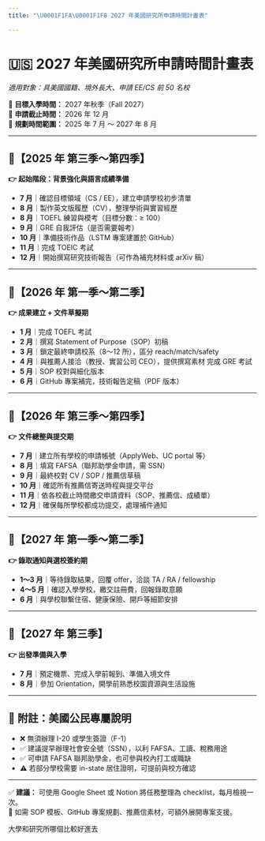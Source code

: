 ```yaml
---
title: "\U0001F1FA\U0001F1F8 2027 年美國研究所申請時間計畫表"

---
```


# 🇺🇸 2027 年美國研究所申請時間計畫表  
_適用對象：具美國國籍、境外長大、申請 EE/CS 前 50 名校_

🎯 **目標入學時間：** 2027 年秋季（Fall 2027）  
📌 **申請截止時間：** 2026 年 12 月  
📆 **規劃時間範圍：** 2025 年 7 月 ～ 2027 年 8 月  

---

## 📅【2025 年 第三季～第四季】  
**👉 起始階段：背景強化與語言成績準備**

- **7 月**｜確認目標領域（CS / EE），建立申請學校初步清單  
- **8 月**｜製作英文版履歷（CV），整理學術與實習經歷  
- **8 月**｜TOEFL 練習與模考（目標分數：≥ 100）  
- **9 月**｜GRE 自我評估（是否需要報考）  
- **10 月**｜準備技術作品（LSTM 專案建置於 GitHub）  
- **11 月**｜完成 TOEIC 考試  
- **12 月**｜開始撰寫研究技術報告（可作為補充材料或 arXiv 稿）  

---

## 📅【2026 年 第一季～第二季】  
**👉 成果建立 + 文件草擬期**

- **1 月**｜完成 TOEFL 考試
- **2 月**｜撰寫 Statement of Purpose（SOP）初稿  
- **3 月**｜鎖定最終申請校系（8～12 所），區分 reach/match/safety  
- **4 月**｜與推薦人接洽（教授、實習公司 CEO），提供撰寫素材  完成 GRE 考試
- **5 月**｜SOP 校對與細化版本  
- **6 月**｜GitHub 專案補完，技術報告定稿（PDF 版本）  

---

## 📅【2026 年 第三季～第四季】  
**👉 文件總整與提交期**

- **7 月**｜建立所有學校的申請帳號（ApplyWeb、UC portal 等）  
- **8 月**｜填寫 FAFSA（聯邦助學金申請，需 SSN）  
- **9 月**｜最終校對 CV / SOP / 推薦信草稿  
- **10 月**｜確認所有推薦信寄送時程與提交平台  
- **11 月**｜依各校截止時間繳交申請資料（SOP、推薦信、成績單）  
- **12 月**｜確保每所學校都成功提交，處理補件通知  

---

## 📅【2027 年 第一季～第二季】  
**👉 錄取通知與選校簽約期**

- **1～3 月**｜等待錄取結果，回覆 offer，洽談 TA / RA / fellowship  
- **4～5 月**｜確認入學學校，繳交註冊費，回報錄取意願  
- **6 月**｜與學校聯繫住宿、健康保險、開戶等細節安排  

---

## 📅【2027 年 第三季】  
**👉 出發準備與入學**

- **7 月**｜預定機票、完成入學前報到、準備入境文件  
- **8 月**｜參加 Orientation，開學前熟悉校園資源與生活設施  

---

## 📌 附註：美國公民專屬說明

- ❌ 無須辦理 I-20 或學生簽證（F-1）  
- ✅ 建議提早辦理社會安全號（SSN），以利 FAFSA、工讀、稅務用途  
- ✅ 可申請 FAFSA 聯邦助學金，也可參與校內打工或職缺  
- ⚠️ 若部分學校需要 in-state 居住證明，可提前與校方確認  

---

✅ **建議：** 可使用 Google Sheet 或 Notion 將任務整理為 checklist，每月檢視一次。  
📎 如需 SOP 模板、GitHub 專案規劃、推薦信素材，可額外展開專案支援。

大學和研究所哪個比較好進去